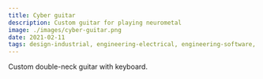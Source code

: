 ```yaml
---
title: Cyber guitar
description: Custom guitar for playing neurometal
image: ./images/cyber-guitar.png
date: 2021-02-11
tags: design-industrial, engineering-electrical, engineering-software, tool-arduino, tool-inventor
---
```


Custom double-neck guitar with keyboard.
